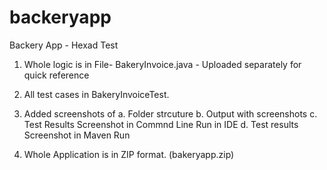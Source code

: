 # backeryapp
Backery App - Hexad Test

1. Whole logic is in File- BakeryInvoice.java - Uploaded separately for quick reference

2. All test cases in BakeryInvoiceTest.

3. Added screenshots of 
      a. Folder strcuture
      b. Output with screenshots
      c. Test Results Screenshot in Commnd Line Run in IDE
      d. Test results Screenshot in Maven Run
      
4. Whole Application is in ZIP format. (bakeryapp.zip)
      
